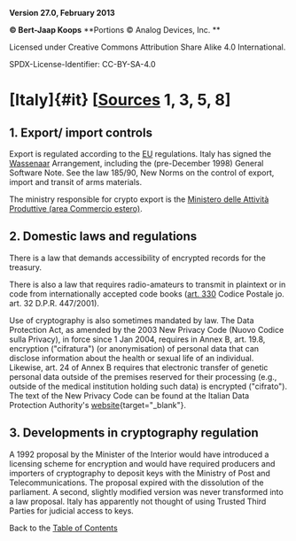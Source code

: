 **Version 27.0, February 2013**

**© Bert-Jaap Koops**
**Portions © Analog Devices, Inc. **  

Licensed under Creative Commons Attribution Share Alike 4.0 International.

SPDX-License-Identifier: CC-BY-SA-4.0

# [Italy]{#it} \[[Sources](../sources.md) 1, 3, 5, 8\]

## 1. Export/ import controls  
Export is regulated according to the [EU](#eu_exp) regulations. Italy
has signed the [Wassenaar](#Wassenaar) Arrangement, including the
(pre-December 1998) General Software Note. See the law 185/90, New Norms
on the control of export, import and transit of arms materials.

The ministry responsible for crypto export is the [Ministero delle
Attività Produttive (area Commercio estero)](http://www.mincomes.it).

## 2. Domestic laws and regulations  
There is a law that demands accessibility of encrypted records for the
treasury.

There is also a law that requires radio-amateurs to transmit in
plaintext or in code from internationally accepted code books ([art.
330](http://digilander.libero.it/hamweb/norme/cp-ham.htm) Codice Postale
jo. art. 32 D.P.R. 447/2001).

Use of cryptography is also sometimes mandated by law. The Data
Protection Act, as amended by the 2003 New Privacy Code (Nuovo Codice
sulla Privacy), in force since 1 Jan 2004, requires in Annex B, art.
19.8, encryption (\"cifratura\") (or anonymisation) of personal data
that can disclose information about the health or sexual life of an
individual. Likewise, art. 24 of Annex B requires that electronic
transfer of genetic personal data outside of the premises reserved for
their processing (e.g., outside of the medical institution holding such
data) is encrypted (\"cifrato\"). The text of the New Privacy Code can
be found at the Italian Data Protection Authority\'s
[website](http://www.garanteprivacy.it/garante/navig/jsp/index.jsp?folderpath=Normativa%2FItaliana%2FIl+Codice+in+materia+di+protezione+dei+dati+personali){target="_blank"}.

## 3. Developments in cryptography regulation  
A 1992 proposal by the Minister of the Interior would have introduced a
licensing scheme for encryption and would have required producers and
importers of cryptography to deposit keys with the Ministry of Post and
Telecommunications. The proposal expired with the dissolution of the
parliament. A second, slightly modified version was never transformed
into a law proposal. Italy has apparently not thought of using Trusted
Third Parties for judicial access to keys.

Back to the [Table of Contents](index.md)
